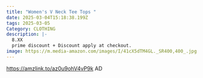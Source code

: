 ```yaml
---
title: "Women's V Neck Tee Tops "
date: 2025-03-04T15:18:38.199Z
tags: 2025-03-05
Category: CLOTHING
description: |-
  8.XX
  prime discount + Discount apply at checkout.
image: https://m.media-amazon.com/images/I/41cX5dTM4GL._SR400,400_.jpg
---
```

https://amzlink.to/az0u9ohV4vP9k   AD
